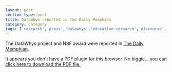 ```yaml
---
layout: post
section-type: post
title: DataWhys reported in The Daily Memphian
category: Category
tags: ['research','press','datawhys','education-research','discourse', 'nlp','its','data-science','machine-learning','programming','statistics']
---
```

The DataWhys project and NSF award were reported in [The Daily Memphian](https://dailymemphian.com/section/business/article/10679/university-memphis-google-facebook-data-driven-learning-jupyter-blockly).

<object data="http://blogs.memphis.edu/aolney/files/2020/02/The-Daily-Memphian-datawhys-021220.pdf" type="application/pdf" width="100%" height="600px">
 
  <p>It appears you don't have a PDF plugin for this browser.
  No biggie... you can <a href="http://blogs.memphis.edu/aolney/files/2020/02/The-Daily-Memphian-datawhys-021220.pdf">click here to
  download the PDF file.</a></p>
  
</object>
